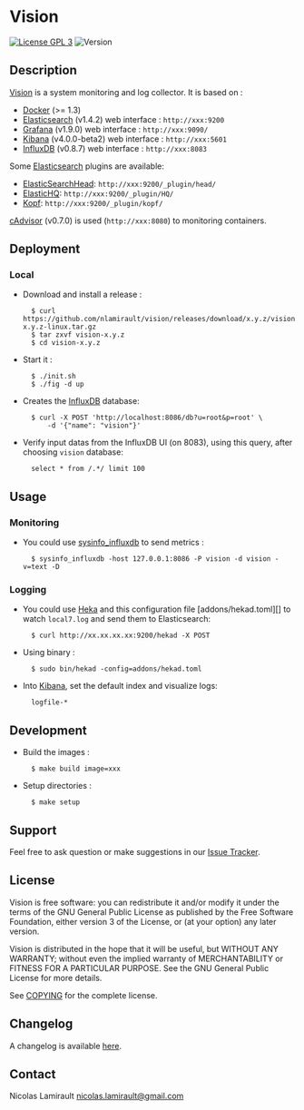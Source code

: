 # Vision

[![License GPL 3][badge-license]][COPYING]
![Version][badge-release]

## Description

[Vision][] is a system monitoring and log collector.
It is based on :

* [Docker][] (>= 1.3)
* [Elasticsearch][] (v1.4.2) web interface : `http://xxx:9200`
* [Grafana][] (v1.9.0) web interface : `http://xxx:9090/`
* [Kibana][] (v4.0.0-beta2) web interface : `http://xxx:5601`
* [InfluxDB][] (v0.8.7) web interface : `http://xxx:8083`

Some [Elasticsearch][] plugins are available:
* [ElasticSearchHead][]: `http://xxx:9200/_plugin/head/`
* [ElasticHQ][]: `http://xxx:9200/_plugin/HQ/`
* [Kopf][]: `http://xxx:9200/_plugin/kopf/`

[cAdvisor][] (v0.7.0) is used (`http://xxx:8080`) to monitoring containers.


## Deployment

### Local

* Download and install a release :

        $ curl https://github.com/nlamirault/vision/releases/download/x.y.z/vision-x.y.z-linux.tar.gz
        $ tar zxvf vision-x.y.z
        $ cd vision-x.y.z

* Start it :

        $ ./init.sh
        $ ./fig -d up

* Creates the [InfluxDB][] database:

        $ curl -X POST 'http://localhost:8086/db?u=root&p=root' \
            -d '{"name": "vision"}'

* Verify input datas from the InfluxDB UI (on 8083), using this query, after choosing `vision`
  database:

        select * from /.*/ limit 100


## Usage

### Monitoring

* You could use [sysinfo_influxdb][] to send metrics :

        $ sysinfo_influxdb -host 127.0.0.1:8086 -P vision -d vision -v=text -D


### Logging

* You could use [Heka][] and this configuration file [addons/hekad.toml][]
  to watch `local7.log` and send them to Elasticsearch:

        $ curl http://xx.xx.xx.xx:9200/hekad -X POST

* Using binary :

        $ sudo bin/hekad -config=addons/hekad.toml

* Into [Kibana][], set the default index and visualize logs:

        logfile-*


## Development

* Build the images :

        $ make build image=xxx

* Setup directories :

        $ make setup


## Support

Feel free to ask question or make suggestions in our [Issue Tracker][].


## License

Vision is free software: you can redistribute it and/or modify it under the
terms of the GNU General Public License as published by the Free Software
Foundation, either version 3 of the License, or (at your option) any later
version.

Vision is distributed in the hope that it will be useful, but WITHOUT ANY
WARRANTY; without even the implied warranty of MERCHANTABILITY or FITNESS FOR A
PARTICULAR PURPOSE.  See the GNU General Public License for more details.

See [COPYING][] for the complete license.


## Changelog

A changelog is available [here](ChangeLog.md).


## Contact

Nicolas Lamirault <nicolas.lamirault@gmail.com>



[Vision]: https://github.com/nlamirault/vision
[COPYING]: https://github.com/nlamirault/vision/blob/master/COPYING
[Issue tracker]: https://github.com/nlamirault/vision/issues
[badge-license]: https://img.shields.io/badge/license-GPL_3-green.svg
[badge-release]: https://img.shields.io/github/release/nlamirault/vision.svg

[Docker]: https://www.docker.io
[Docker documentation]: http://docs.docker.io

[Elasticsearch]: http://www.elasticsearch.org
[Grafana]: http://grafana.org/
[Kibana]: http://www.elasticsearch.org/overview/kibana/
[ElasticSearchHead]: http://mobz.github.io/elasticsearch-head
[ElasticHQ]: http://www.elastichq.org
[Kopf]: https://github.com/lmenezes/elasticsearch-kopf
[Fluentd]: http://fluentd.org/
[Heka]: http://hekad.readthedocs.org/en/latest/
[Supervisor]: http://supervisord.org
[sysinfo_influxdb]: https://github.com/novaquark/sysinfo_influxdb
[InfluxDB]: http://influxdb.com
[cAdvisor]: https://github.com/google/cadvisor

[Virtualbox]: https://www.virtualbox.org
[Vagrant]: http://downloads.vagrantup.com
[SystemdD]: http://freedesktop.org/wiki/Software/systemd
